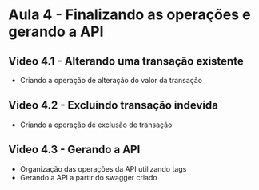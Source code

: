 # Aula 4 - Finalizando as operações e gerando a API

## Video 4.1 - Alterando uma transação existente
- Criando a operação de alteração do valor da transação

## Video 4.2 - Excluindo transação indevida
- Criando a operação de exclusão de transação

## Video 4.3 - Gerando a API
- Organização das operações da API utilizando tags
- Gerando a API a partir do swagger criado
